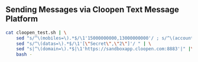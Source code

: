 
## Sending Messages via Cloopen Text Message Platform 

```bash
cat cloopen_test.sh | \
    sed "s/^\(mobiles=\).*$/\1'15000000000,13000000000'/ ; s/^\(accountSid=\).*$/\1'0'/ ; s/^\(accountToken=\).*$/\1'0'/ ; s/^\(appId=\).*$/\1'0'/ ; s/^\(templateId=\).*$/\1'1'/" |\
    sed "s/^\(datas=\).*$/\1'[\"Secret\",\"2\"]'/ " | \
    sed "s|^\(domain=\).*$|\1'https://sandboxapp.cloopen.com:8883'|" |\
    bash -
```
 
